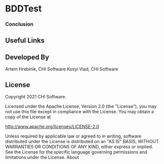 # BDDTest

### Conclusion
## Useful Links

## Developed By

Artem Hrebinik, CHI Software
Kosyi Vlad, CHI Software

## License

Copyright 2021 CHI Software.

Licensed under the Apache License, Version 2.0 (the "License"); you may not use this file except in compliance with the License. You may obtain a copy of the License at

http://www.apache.org/licenses/LICENSE-2.0

Unless required by applicable law or agreed to in writing, software distributed under the License is distributed on an "AS IS" BASIS, WITHOUT WARRANTIES OR CONDITIONS OF ANY KIND, either express or implied. See the License for the specific language governing permissions and limitations under the License.
About
